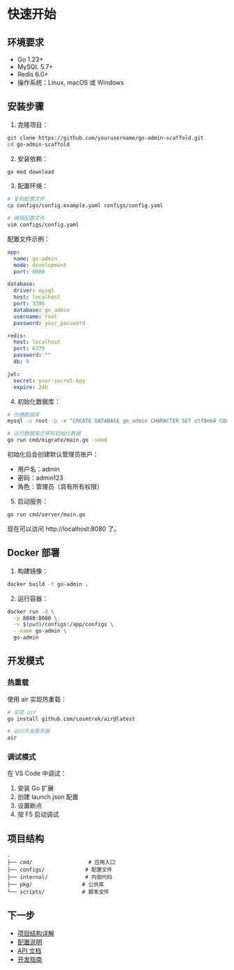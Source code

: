# 快速开始

## 环境要求

- Go 1.23+
- MySQL 5.7+
- Redis 6.0+
- 操作系统：Linux, macOS 或 Windows

## 安装步骤

1. 克隆项目：

```bash
git clone https://github.com/yourusername/go-admin-scaffold.git
cd go-admin-scaffold
```

2. 安装依赖：

```bash
go mod download
```

3. 配置环境：

```bash
# 复制配置文件
cp configs/config.example.yaml configs/config.yaml

# 编辑配置文件
vim configs/config.yaml
```

配置文件示例：

```yaml
app:
  name: go-admin
  mode: development
  port: 8080

database:
  driver: mysql
  host: localhost
  port: 3306
  database: go_admin
  username: root
  password: your_password

redis:
  host: localhost
  port: 6379
  password: ""
  db: 0

jwt:
  secret: your-secret-key
  expire: 24h
```

4. 初始化数据库：

```bash
# 创建数据库
mysql -u root -p -e "CREATE DATABASE go_admin CHARACTER SET utf8mb4 COLLATE utf8mb4_unicode_ci;"

# 运行数据库迁移和初始化数据
go run cmd/migrate/main.go -seed
```

初始化后会创建默认管理员账户：
- 用户名：admin
- 密码：admin123
- 角色：管理员（具有所有权限）

5. 启动服务：

```bash
go run cmd/server/main.go
```

现在可以访问 http://localhost:8080 了。

## Docker 部署

1. 构建镜像：

```bash
docker build -t go-admin .
```

2. 运行容器：

```bash
docker run -d \
  -p 8080:8080 \
  -v $(pwd)/configs:/app/configs \
  --name go-admin \
  go-admin
```

## 开发模式

### 热重载

使用 air 实现热重载：

```bash
# 安装 air
go install github.com/cosmtrek/air@latest

# 运行开发服务器
air
```

### 调试模式

在 VS Code 中调试：

1. 安装 Go 扩展
2. 创建 launch.json 配置
3. 设置断点
4. 按 F5 启动调试

## 项目结构

```
.
├── cmd/                  # 应用入口
├── configs/             # 配置文件
├── internal/            # 内部代码
├── pkg/                # 公共库
└── scripts/            # 脚本文件
```

## 下一步

- [项目结构详解](structure.md)
- [配置说明](configuration.md)
- [API 文档](../api/README.md)
- [开发指南](../development/README.md) 